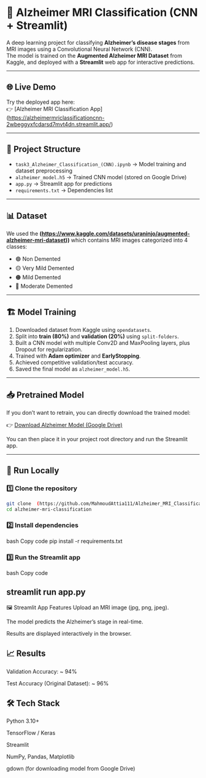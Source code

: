 # 🧠 Alzheimer MRI Classification (CNN + Streamlit)

A deep learning project for classifying **Alzheimer’s disease stages** from MRI images using a Convolutional Neural Network (CNN).  
The model is trained on the **Augmented Alzheimer MRI Dataset** from Kaggle, and deployed with a **Streamlit** web app for interactive predictions.

---

## 🌐 Live Demo
Try the deployed app here:  
👉 [Alzheimer MRI Classification App] (https://alzheimermriclassificationcnn-2wbeggyxfcdarsd7mvt4dn.streamlit.app/)

---

## 📂 Project Structure
- `task3_Alzheimer_Classification_(CNN).ipynb` → Model training and dataset preprocessing  
- `alzheimer_model.h5` → Trained CNN model (stored on Google Drive)  
- `app.py` → Streamlit app for predictions  
- `requirements.txt` → Dependencies list  

---

## 📊 Dataset
We used the **(https://www.kaggle.com/datasets/uraninjo/augmented-alzheimer-mri-dataset))** which contains MRI images categorized into 4 classes:

- 🟢 Non Demented  
- 🟡 Very Mild Demented  
- 🟠 Mild Demented  
- 🔴 Moderate Demented  

---

## 🏗️ Model Training
1. Downloaded dataset from Kaggle using `opendatasets`.  
2. Split into **train (80%)** and **validation (20%)** using `split-folders`.  
3. Built a CNN model with multiple Conv2D and MaxPooling layers, plus Dropout for regularization.  
4. Trained with **Adam optimizer** and **EarlyStopping**.  
5. Achieved competitive validation/test accuracy.  
6. Saved the final model as `alzheimer_model.h5`.  

---

## 📥 Pretrained Model
If you don’t want to retrain, you can directly download the trained model:  

👉 [Download Alzheimer Model (Google Drive)](https://drive.google.com/file/d/1cb0L_Z1tPIaNfXwyk1D1Srm49btrfJD6/view?usp=sharing)

You can then place it in your project root directory and run the Streamlit app.

---

## 🚀 Run Locally

### 1️⃣ Clone the repository
```bash
git clone  (https://github.com/MahmoudAttia111/Alzheimer_MRI_Classification_CNN).git
cd alzheimer-mri-classification
```
### 2️⃣ Install dependencies
bash
Copy code
pip install -r requirements.txt
### 3️⃣ Run the Streamlit app
bash
Copy code
## streamlit run app.py
🖼️ Streamlit App Features
Upload an MRI image (jpg, png, jpeg).

The model predicts the Alzheimer’s stage in real-time.

Results are displayed interactively in the browser.

## 📈 Results
Validation Accuracy: ~ 94%

Test Accuracy (Original Dataset): ~ 96%

## 🛠️ Tech Stack
Python 3.10+

TensorFlow / Keras

Streamlit

NumPy, Pandas, Matplotlib

gdown (for downloading model from Google Drive)

